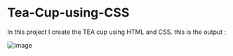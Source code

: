 # Tea-Cup-using-CSS
In this project I create the TEA cup using HTML and CSS.
this is the output :


![image](https://user-images.githubusercontent.com/114471716/215803554-6324e1a3-0edb-4594-8318-aed59e6698f1.png)

